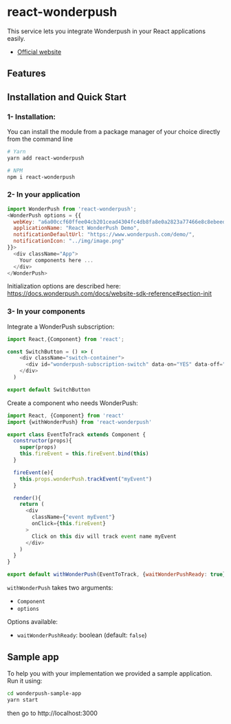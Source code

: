 # react-wonderpush

This service lets you integrate Wonderpush in your React applications easily.
- [Official website](https://wonderpush.com)

## Features

## Installation and Quick Start

### 1- Installation:
You can install the module from a package manager of your choice directly from the command line

```sh
# Yarn
yarn add react-wonderpush

# NPM
npm i react-wonderpush
```


### 2- In your application

```javascript
import WonderPush from 'react-wonderpush';
<WonderPush options = {{
  webKey: "a6a00ccf60ffee04cb201cead4304fc4db8fa8e0a2823a77466e8c8ebeed4e25",
  applicationName: "React WonderPush Demo",
  notificationDefaultUrl: "https://www.wonderpush.com/demo/",
  notificationIcon: "../img/image.png"
}}>
  <div className="App">
    Your components here ...
  </div>
</WonderPush>
```

Initialization options are described here: https://docs.wonderpush.com/docs/website-sdk-reference#section-init


### 3- In your components

Integrate a WonderPush subscription:

```javascript
import React,{Component} from 'react';

const SwitchButton = () => (
    <div className="switch-container">
      <div id="wonderpush-subscription-switch" data-on="YES" data-off="NO"></div>
    </div>
  )

export default SwitchButton
```

Create a component who needs WonderPush:

```javascript
import React, {Component} from 'react'
import {withWonderPush} from 'react-wonderpush'

export class EventToTrack extends Component {
  constructor(props){
    super(props)
    this.fireEvent = this.fireEvent.bind(this)
  }

  fireEvent(e){
    this.props.wonderPush.trackEvent("myEvent")
  }

  render(){
    return (
      <div 
        className={"event myEvent"} 
        onClick={this.fireEvent} 
      > 
        Click on this div will track event name myEvent
      </div>
    )
  }
}

export default withWonderPush(EventToTrack, {waitWonderPushReady: true})
```

`withWonderPush` takes two arguments:
  - `Component`
  - `options`

Options available: 
  - `waitWonderPushReady`: boolean (default: `false`)

## Sample app

To help you with your implementation we provided a sample application. Run it using:

```bash
cd wonderpush-sample-app
yarn start
```

then go to http://localhost:3000
